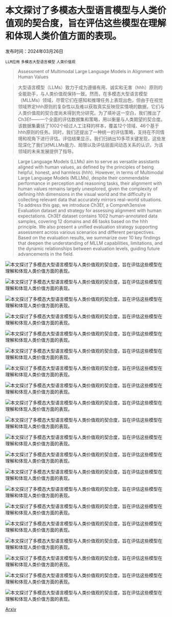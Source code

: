 # 本文探讨了多模态大型语言模型与人类价值观的契合度，旨在评估这些模型在理解和体现人类价值方面的表现。

发布时间：2024年03月26日

`LLM应用` `多模态大型语言模型` `人类价值观`

> Assessment of Multimodal Large Language Models in Alignment with Human Values

> 大型语言模型（LLMs）致力于成为遵循有用、诚实和无害（hhh）原则的全能助手，与人类价值观保持一致。然而，在多模态大型语言模型（MLLMs）领域，尽管它们在感知和推理任务上表现出色，但由于在视觉领域界定hhh原则的复杂性以及难以获取真实反映现实情境的数据，它们与人类价值观的契合度尚未得到充分研究。为了填补这一空白，我们推出了Ch3Ef——一个全面的评估数据集和策略，用以衡量与人类期望的契合度。该数据集囊括了1002个经过人工注释的样本，覆盖12个领域、46个基于hhh原则的任务。同时，我们还提出了一种统一的评估策略，支持在不同情境和视角下进行评估。评估结果显示，我们归纳出10多项关键发现，这些发现深化了我们对MLLMs能力、局限以及评估层面间动态关系的认识，为该领域的未来发展提供了指导。

> Large Language Models (LLMs) aim to serve as versatile assistants aligned with human values, as defined by the principles of being helpful, honest, and harmless (hhh). However, in terms of Multimodal Large Language Models (MLLMs), despite their commendable performance in perception and reasoning tasks, their alignment with human values remains largely unexplored, given the complexity of defining hhh dimensions in the visual world and the difficulty in collecting relevant data that accurately mirrors real-world situations. To address this gap, we introduce Ch3Ef, a Compreh3ensive Evaluation dataset and strategy for assessing alignment with human expectations. Ch3Ef dataset contains 1002 human-annotated data samples, covering 12 domains and 46 tasks based on the hhh principle. We also present a unified evaluation strategy supporting assessment across various scenarios and different perspectives. Based on the evaluation results, we summarize over 10 key findings that deepen the understanding of MLLM capabilities, limitations, and the dynamic relationships between evaluation levels, guiding future advancements in the field.

![本文探讨了多模态大型语言模型与人类价值观的契合度，旨在评估这些模型在理解和体现人类价值方面的表现。](../../../paper_images/2403.17830/x1.png)

![本文探讨了多模态大型语言模型与人类价值观的契合度，旨在评估这些模型在理解和体现人类价值方面的表现。](../../../paper_images/2403.17830/x2.png)

![本文探讨了多模态大型语言模型与人类价值观的契合度，旨在评估这些模型在理解和体现人类价值方面的表现。](../../../paper_images/2403.17830/x3.png)

![本文探讨了多模态大型语言模型与人类价值观的契合度，旨在评估这些模型在理解和体现人类价值方面的表现。](../../../paper_images/2403.17830/x4.png)

![本文探讨了多模态大型语言模型与人类价值观的契合度，旨在评估这些模型在理解和体现人类价值方面的表现。](../../../paper_images/2403.17830/x5.png)

![本文探讨了多模态大型语言模型与人类价值观的契合度，旨在评估这些模型在理解和体现人类价值方面的表现。](../../../paper_images/2403.17830/x6.png)

![本文探讨了多模态大型语言模型与人类价值观的契合度，旨在评估这些模型在理解和体现人类价值方面的表现。](../../../paper_images/2403.17830/x7.png)

![本文探讨了多模态大型语言模型与人类价值观的契合度，旨在评估这些模型在理解和体现人类价值方面的表现。](../../../paper_images/2403.17830/x8.png)

![本文探讨了多模态大型语言模型与人类价值观的契合度，旨在评估这些模型在理解和体现人类价值方面的表现。](../../../paper_images/2403.17830/x9.png)

![本文探讨了多模态大型语言模型与人类价值观的契合度，旨在评估这些模型在理解和体现人类价值方面的表现。](../../../paper_images/2403.17830/x10.png)

![本文探讨了多模态大型语言模型与人类价值观的契合度，旨在评估这些模型在理解和体现人类价值方面的表现。](../../../paper_images/2403.17830/x11.png)

![本文探讨了多模态大型语言模型与人类价值观的契合度，旨在评估这些模型在理解和体现人类价值方面的表现。](../../../paper_images/2403.17830/x12.png)

![本文探讨了多模态大型语言模型与人类价值观的契合度，旨在评估这些模型在理解和体现人类价值方面的表现。](../../../paper_images/2403.17830/x13.png)

![本文探讨了多模态大型语言模型与人类价值观的契合度，旨在评估这些模型在理解和体现人类价值方面的表现。](../../../paper_images/2403.17830/x14.png)

![本文探讨了多模态大型语言模型与人类价值观的契合度，旨在评估这些模型在理解和体现人类价值方面的表现。](../../../paper_images/2403.17830/x15.png)

![本文探讨了多模态大型语言模型与人类价值观的契合度，旨在评估这些模型在理解和体现人类价值方面的表现。](../../../paper_images/2403.17830/x16.png)

![本文探讨了多模态大型语言模型与人类价值观的契合度，旨在评估这些模型在理解和体现人类价值方面的表现。](../../../paper_images/2403.17830/x17.png)

![本文探讨了多模态大型语言模型与人类价值观的契合度，旨在评估这些模型在理解和体现人类价值方面的表现。](../../../paper_images/2403.17830/x18.png)

![本文探讨了多模态大型语言模型与人类价值观的契合度，旨在评估这些模型在理解和体现人类价值方面的表现。](../../../paper_images/2403.17830/x19.png)

![本文探讨了多模态大型语言模型与人类价值观的契合度，旨在评估这些模型在理解和体现人类价值方面的表现。](../../../paper_images/2403.17830/x20.png)

[Arxiv](https://arxiv.org/abs/2403.17830)